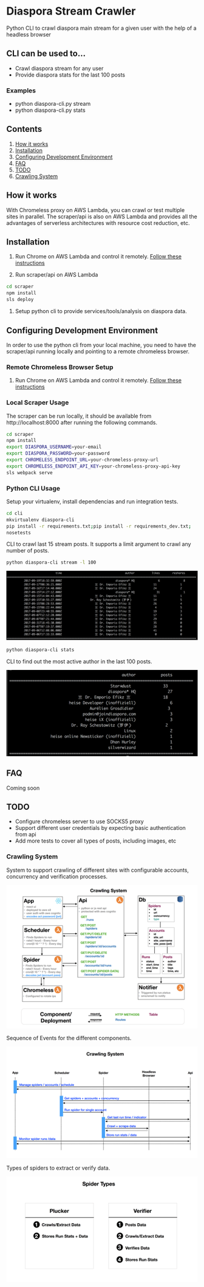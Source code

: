 # Diaspora Stream Crawler

Python CLI to crawl diaspora main stream for a given user with the help of a headless browser

## CLI can be used to...

* Crawl diaspora stream for any user
* Provide diaspora stats for the last 100 posts

### Examples

* python diaspora-cli.py stream
* python diaspora-cli.py stats


## Contents
1. [How it works](#how-it-works)
1. [Installation](#installation)
1. [Configuring Development Environment](#configuring-development-environment)
1. [FAQ](#faq)
1. [TODO](#todo)
1. [Crawling System](#crawling-system)


## How it works

With Chromeless proxy on AWS Lambda, you can crawl or test multiple sites in parallel. The scraper/api is also on AWS Lambda and provides all the advantages
of serverless architectures with resource cost reduction, etc.


## Installation

1. Run Chrome on AWS Lambda and control it remotely.
[Follow these instructions](https://github.com/graphcool/chromeless/tree/master/serverless#setup)

1. Run scraper/api on AWS Lambda
```sh
cd scraper
npm install
sls deploy
```

1. Setup python cli to provide services/tools/analysis on diaspora data.

## Configuring Development Environment

In order to use the python cli from your local machine, you need to have the scraper/api running locally and pointing to a remote chromeless browser.

### Remote Chromeless Browser Setup

1. Run Chrome on AWS Lambda and control it remotely.
[Follow these instructions](https://github.com/graphcool/chromeless/tree/master/serverless#setup)

### Local Scraper Usage

The scraper can be run locally, it should be available
from http://localhost:8000 after running the following commands.

```sh
cd scraper
npm install
export DIASPORA_USERNAME=your-email
export DIASPORA_PASSWORD=your-password
export CHROMELESS_ENDPOINT_URL=your-chromeless-proxy-url
export CHROMELESS_ENDPOINT_API_KEY=your-chromeless-proxy-api-key
sls webpack serve
```

### Python CLI Usage

Setup your virtualenv, install dependencias and run integration tests.

```sh
cd cli
mkvirtualenv diaspora-cli
pip install -r requirements.txt;pip install -r requirements_dev.txt;
nosetests
```

CLI to crawl last 15 stream posts. It supports a limit argument to crawl any number of posts.

```sh
python diaspora-cli stream -l 100
```

![](https://github.com/panchorifa/diaspora/blob/master/docs/stream.png)

```sh
python diaspora-cli stats
```

CLI to find out the most active author in the last 100 posts.

![](https://github.com/panchorifa/diaspora/blob/master/docs/stats.png)



## FAQ

Coming soon


## TODO

* Configure chromeless server to use SOCKS5 proxy
* Support different user credentials by expecting basic authentication from api
* Add more tests to cover all types of posts, including images, etc


### Crawling System

System to support crawling of different sites with configurable accounts, concurrency
and verification processes.

![](https://github.com/panchorifa/diaspora/blob/master/docs/components.png)


Sequence of Events for the different components.

![](https://github.com/panchorifa/diaspora/blob/master/docs/sequence.png)


Types of spiders to extract or verify data.

![](https://github.com/panchorifa/diaspora/blob/master/docs/spiders.png)
